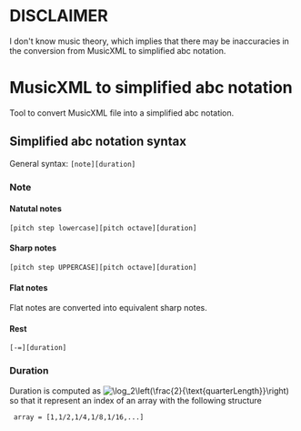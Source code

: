 # DISCLAIMER

I don't know music theory, which implies that there may be inaccuracies in the conversion from MusicXML to simplified abc notation.

# MusicXML to simplified abc notation

Tool to convert MusicXML file into a simplified abc notation.

## Simplified abc notation syntax

General syntax: `[note][duration]`

### Note

#### Natutal notes

`[pitch step lowercase][pitch octave][duration]`

#### Sharp notes

`[pitch step UPPERCASE][pitch octave][duration]`

#### Flat notes

Flat notes are converted into equivalent sharp notes.

#### Rest

`[-=][duration]`

### Duration

Duration is computed as
<img src="https://latex.codecogs.com/svg.image?\log_2\left(\frac{2}{\text{quarterLength}}\right)" title="\log_2\left(\frac{2}{\text{quarterLength}}\right)" />
so that it represent an index of an array with the following structure

` array = [1,1/2,1/4,1/8,1/16,...]`
